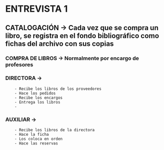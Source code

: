 


# ENTREVISTA 1

## CATALOGACIÓN -> Cada vez que se compra un libro, se registra en el fondo bibliográfico como fichas del archivo con sus copias

### COMPRA DE LIBROS -> Normalmente por encargo de profesores

### DIRECTORA -> 
		- Recibe los libros de los proveedores
		- Hace los pedidos
		- Recibe los encargos
		- Entrega los libros
		- 


### AUXILIAR ->
		- Recibe los libros de la directora
		- Hace la ficha
		- Los coloca en orden
		- Hace las reservas


